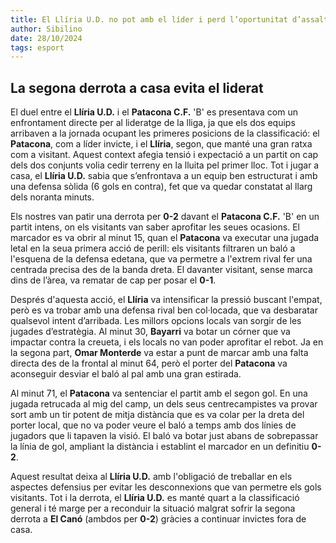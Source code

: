 ```yaml
---
title: El Llíria U.D. no pot amb el líder i perd l’oportunitat d’assaltar la primera plaça
author: Sibilino
date: 28/10/2024
tags: esport
---
```


## La segona derrota a casa evita el liderat

El duel entre el **Llíria U.D.** i el **Patacona C.F.** 'B' es presentava com un enfrontament directe per al lideratge de la lliga, ja que els dos equips arribaven a la jornada ocupant les primeres posicions de la classificació: el **Patacona**, com a líder invicte, i el **Llíria**, segon, que manté una gran ratxa com a visitant. Aquest context afegia tensió i expectació a un partit on cap dels dos conjunts volia cedir terreny en la lluita pel primer lloc. Tot i jugar a casa, el **Llíria U.D.** sabia que s’enfrontava a un equip ben estructurat i amb una defensa sòlida (6 gols en contra), fet que va quedar constatat al llarg dels noranta minuts.

Els nostres van patir una derrota per **0-2** davant el **Patacona C.F.** 'B' en un partit intens, on els visitants van saber aprofitar les seues ocasions. El marcador es va obrir al minut 15, quan el **Patacona** va executar una jugada letal en la seua primera acció de perill: els visitants filtraren un baló a l'esquena de la defensa edetana, que va permetre a l'extrem rival fer una centrada precisa des de la banda dreta. El davanter visitant, sense marca dins de l’àrea, va rematar de cap per posar el **0-1**.

Després d'aquesta acció, el **Llíria** va intensificar la pressió buscant l'empat, però es va trobar amb una defensa rival ben col·locada, que va desbaratar qualsevol intent d’arribada. Les millors opcions locals van sorgir de les jugades d’estratègia. Al minut 30, **Bayarri** va botar un córner que va impactar contra la creueta, i els locals no van poder aprofitar el rebot. Ja en la segona part, **Omar Monterde** va estar a punt de marcar amb una falta directa des de la frontal al minut 64, però el porter del **Patacona** va aconseguir desviar el baló al pal amb una gran estirada.

Al minut 71, el **Patacona** va sentenciar el partit amb el segon gol. En una jugada retrucada al mig del camp, un dels seus centrecampistes va provar sort amb un tir potent de mitja distància que es va colar per la dreta del porter local, que no va poder veure el baló a temps amb dos línies de jugadors que li tapaven la visió. El baló va botar just abans de sobrepassar la línia de gol, ampliant la distància i establint el marcador en un definitiu **0-2**.

Aquest resultat deixa al **Llíria U.D.** amb l'obligació de treballar en els aspectes defensius per evitar les desconnexions que van permetre els gols visitants. Tot i la derrota, el **Llíria U.D.** es manté quart a la classificació general i té marge per a reconduir la situació malgrat sofrir la segona derrota a **El Canó** (ambdos per **0-2**) gràcies a continuar invictes fora de casa.





